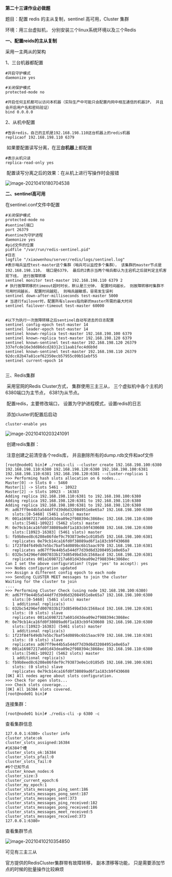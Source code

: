 **第二十三课作业必做题**

题目：配置 redis 的主从复制，sentinel 高可用，Cluster 集群

环境：用三台虚拟机， 分别安装三个linux系统环境以及三个Redis

**一、配置reids的主从复制**

采用一主两从的架构

1、三台机器都配置

```
#开启守护模式
daemonize yes

#关闭保护模式
protected-mode no

#开启任何主机都可以访问本机器（实际生产中可能只会配置内网中相互通信的机器IP， 并且会开启用户名和密码验证）
bind 0.0.0.0
```

2、从机中配置

```
#告诉redis，自己的主机是192.168.198.110这台机器上的redis机器
replicaof 192.168.198.110 6379
```

​	如果要配置读写分离，在**三台机器**上都配置

```
#表示从机只读
replica-read-only yes
```

​	配置读写分离之后的效果：在从机上进行写操作时会报错

![image-20210410180704538](C:\Users\xiaowenhou\AppData\Roaming\Typora\typora-user-images\image-20210410180704538.png)

**二、sentinel高可用**

在sentinel.conf文件中配置

```
#关闭保护模式
protected-mode no
#sentinel端口
port 26379
#sentine为守护进程
daemonize yes
#pid文件的位置
pidfile "/var/run/redis-sentinel.pid"
#日志
logfile "/xiaowenhou/server/redis/logs/sentinel.log"
#表示哨兵监控test-master这个集群（哨兵可以监控多个集群）， 该集群的master节点是192.168.198.110， 端口是6379， 最后的2表示当两个哨兵都认为主宕机之后就判定主机客观下线， 进行故障转移
sentinel monitor test-master 192.168.198.110 6379 2
# 执行故障转移的timeout超时时长，默认是三分钟， 配置时间越长， 则故障转移时集群不可用时间越长， 配置时间越短， 则哨兵越敏感，容易发生误判
sentinel down-after-milliseconds test-master 5000
# 当进行failover时，配置所有slaves指向新的master所需的最大时间
sentinel failover-timeout test-master 60000


#以下为执行一次故障转移之后sentinel自动写进去的日志配置
sentinel config-epoch test-master 14
sentinel leader-epoch test-master 14
sentinel known-replica test-master 192.168.198.100 6379
sentinel known-replica test-master 192.168.198.120 6379
sentinel known-sentinel test-master 192.168.198.120 26379 337efcde16e3dd86dcd28312c11aab1fec4d6b9d
sentinel known-sentinel test-master 192.168.198.110 26379 92dcc82b47a81cef62350ecb57955c09b51ebf55
sentinel current-epoch 14
                           
```

三、Redis集群

​	采用官网的Redis Cluster方式， 集群使用三主三从， 三个虚拟机中各个主机的6380端口为主节点， 6381为从节点。

​	配置redis，主要修改端口， 设置为守护进程模式，设置redis的日志

​	添加cluster的配置后启动

```
cluster-enable yes
```

![image-20210410203241091](C:\Users\xiaowenhou\AppData\Roaming\Typora\typora-user-images\image-20210410203241091.png)

​	创建redis集群：

​	注意创建之前清空各个redis库， 并且删除所有的dump.rdb文件和aof文件

```
[root@node01 bin]# ./redis-cli --cluster create 192.168.198.100:6380 192.168.198.110:6380 192.168.198.120:6380 192.168.198.100:6381 192.168.198.110:6381 192.168.198.120:6381 --cluster-replicas 1
>>> Performing hash slots allocation on 6 nodes...
Master[0] -> Slots 0 - 5460
Master[1] -> Slots 5461 - 10922
Master[2] -> Slots 10923 - 16383
Adding replica 192.168.198.110:6381 to 192.168.198.100:6380
Adding replica 192.168.198.120:6381 to 192.168.198.110:6380
Adding replica 192.168.198.100:6381 to 192.168.198.120:6380
M: ad67ff9e44b5a544df7d39d6d32084951e8e65a7 192.168.198.100:6380
   slots:[0-5460] (5461 slots) master
M: 001a16987217a601d43dea09e2f988394c3868ec 192.168.198.110:6380
   slots:[5461-10922] (5462 slots) master
M: 0e79cb14ca16fd0f38089ad6f1a183cb9f430608 192.168.198.120:6380
   slots:[10923-16383] (5461 slots) master
S: fb9b8eed8c6208e86fdef9c793873e0e1c0185d5 192.168.198.100:6381
   replicates 0e79cb14ca16fd0f38089ad6f1a183cb9f430608
S: 1f23f84f649db7e5bc7baf54d089bc6b15aac970 192.168.198.110:6381
   replicates ad67ff9e44b5a544df7d39d6d32084951e8e65a7
S: 032bc54296efd007033b173d8549bd3dc1568acd 192.168.198.120:6381
   replicates 001a16987217a601d43dea09e2f988394c3868ec
Can I set the above configuration? (type 'yes' to accept): yes
>>> Nodes configuration updated
>>> Assign a different config epoch to each node
>>> Sending CLUSTER MEET messages to join the cluster
Waiting for the cluster to join
....
>>> Performing Cluster Check (using node 192.168.198.100:6380)
M: ad67ff9e44b5a544df7d39d6d32084951e8e65a7 192.168.198.100:6380
   slots:[0-5460] (5461 slots) master
   1 additional replica(s)
S: 032bc54296efd007033b173d8549bd3dc1568acd 192.168.198.120:6381
   slots: (0 slots) slave
   replicates 001a16987217a601d43dea09e2f988394c3868ec
M: 0e79cb14ca16fd0f38089ad6f1a183cb9f430608 192.168.198.120:6380
   slots:[10923-16383] (5461 slots) master
   1 additional replica(s)
S: 1f23f84f649db7e5bc7baf54d089bc6b15aac970 192.168.198.110:6381
   slots: (0 slots) slave
   replicates ad67ff9e44b5a544df7d39d6d32084951e8e65a7
M: 001a16987217a601d43dea09e2f988394c3868ec 192.168.198.110:6380
   slots:[5461-10922] (5462 slots) master
   1 additional replica(s)
S: fb9b8eed8c6208e86fdef9c793873e0e1c0185d5 192.168.198.100:6381
   slots: (0 slots) slave
   replicates 0e79cb14ca16fd0f38089ad6f1a183cb9f430608
[OK] All nodes agree about slots configuration.
>>> Check for open slots...
>>> Check slots coverage...
[OK] All 16384 slots covered.
[root@node01 bin]# 

```

连接集群：

```
[root@node01 bin]# ./redis-cli -p 6380 -c
```

查看集群信息

```
127.0.0.1:6380> cluster info
cluster_state:ok
cluster_slots_assigned:16384
#16384个槽
cluster_slots_ok:16384
cluster_slots_pfail:0
cluster_slots_fail:0
#6个已知节点
cluster_known_nodes:6
cluster_size:3
cluster_current_epoch:6
cluster_my_epoch:1
cluster_stats_messages_ping_sent:186
cluster_stats_messages_pong_sent:187
cluster_stats_messages_sent:373
cluster_stats_messages_ping_received:182
cluster_stats_messages_pong_received:186
cluster_stats_messages_meet_received:5
cluster_stats_messages_received:373
127.0.0.1:6380> 

```

查看集群节点

![image-20210410210354850](C:\Users\xiaowenhou\AppData\Roaming\Typora\typora-user-images\image-20210410210354850.png)

可见有三主三从

官方提供的RedisCluster集群带有故障转移， 副本漂移等功能， 只是需要添加节点的时候的批量操作比较麻烦

